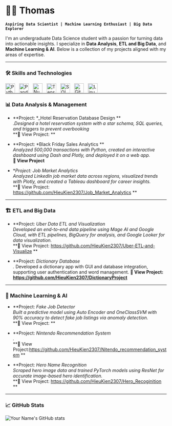 # 🏄‍♂️ Thomas

**`Aspiring Data Scientist | Machine Learning Enthusiast | Big Data Explorer`**

I'm an undergraduate Data Science student with a passion for turning data into actionable insights. I specialize in **Data Analysis**, **ETL and Big Data**, and **Machine Learning & AI**. Below is a collection of my projects aligned with my areas of expertise.

---

### 🛠️ Skills and Technologies

<img align="left" alt="Python" width="30px" style="padding-right:10px;" src="https://cdn.jsdelivr.net/gh/devicons/devicon/icons/python/python-plain.svg"/>
<img align="left" alt="Pandas" width="30px" style="padding-right:10px;" src="https://cdn.jsdelivr.net/gh/devicons/devicon/icons/pandas/pandas-original.svg"/>
<img align="left" alt="NumPy" width="30px" style="padding-right:10px;" src="https://cdn.jsdelivr.net/gh/devicons/devicon/icons/numpy/numpy-original.svg"/>
<img align="left" alt="TensorFlow" width="30px" style="padding-right:10px;" src="https://cdn.jsdelivr.net/gh/devicons/devicon/icons/tensorflow/tensorflow-original.svg"/>
<img align="left" alt="SQL" width="30px" style="padding-right:10px;" src="https://cdn.jsdelivr.net/gh/devicons/devicon/icons/mysql/mysql-original.svg"/>
<img align="left" alt="Git" width="30px" style="padding-right:10px;" src="https://cdn.jsdelivr.net/gh/devicons/devicon/icons/git/git-original.svg"/>
<img align="left" alt="Linux" width="30px" style="padding-right:10px;" src="https://cdn.jsdelivr.net/gh/devicons/devicon/icons/linux/linux-original.svg"/>
<br />

---

### 📊 Data Analysis & Management

- **Project: *_Hotel Reservation Database Design **  
  *.Designed a hotel reservation system with a star schema, SQL queries, and triggers to prevent overbooking*  
  **🔗 View Project: **

- **Project: *Black Friday Sales Analytics **  
  *Analyzed 500,000 transactions with Python, created an interactive dashboard using Dash and Plotly, and deployed it on a web app.*  
  **🔗 View Project**
- **Project: *Job Market Analytics**  
  *Analyzed LinkedIn job market data across regions, visualized trends with Plotly, and created a Tableau dashboard for career insights.*  
  **🔗 View Project: https://github.com/HieuKien2307/Job_Market_Analytics **
---

### 🏗️ ETL and Big Data

- **Project: *Uber Data ETL and Visualization*  
  *Developed an end-to-end data pipeline using Mage AI and Google Cloud, with ETL pipelines, BigQuery for analysis, and Google Looker for data visualization.*  
  **🔗 View Project: https://github.com/HieuKien2307/Uber-ETL-and-Visualize **

- **Project: *_Dictionary Database_*  
  *.* Developed a dictionary app with GUI and database integration, supporting user authentication and word management. 
  **🔗 View Project: https://github.com/HieuKien2307/DictionaryProject**

---

### 🤖 Machine Learning & AI

- **Project: *Fake Job Detector*  
  *Built a predictive model using Auto Encoder and OneClassSVM with 90% accuracy to detect fake job listings via anomaly detection.*  
  **🔗 View Project: **

- **Project: *Nintendo Recommendation System*  
  *.*  
  **🔗 View Project:https://github.com/HieuKien2307/Nitendo_recommendation_system **
- **Project: *Hero Name Recognition*  
  *Scraped hero image data and trained PyTorch models using ResNet for accurate image-based hero identification.*  
  **🔗 View Project: https://github.com/HieuKien2307/Hero_Recoginition ** 
---

### 📈 GitHub Stats

![Your Name's GitHub stats](https://github-readme-stats.vercel.app/api?username=HieuKien2307&show_icons=true&theme=gruvbox)
